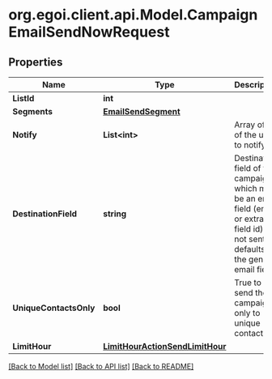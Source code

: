 
# org.egoi.client.api.Model.CampaignEmailSendNowRequest

## Properties

Name | Type | Description | Notes
------------ | ------------- | ------------- | -------------
**ListId** | **int** |  | 
**Segments** | [**EmailSendSegment**](EmailSendSegment.md) |  | 
**Notify** | **List&lt;int&gt;** | Array of IDs of the users to notify | [optional] 
**DestinationField** | **string** | Destination field of this campaign, which must be an email field (email or extra field id).                         If not sent, defaults to the general email field | [optional] 
**UniqueContactsOnly** | **bool** | True to send the campaign only to unique contacts | [optional] [default to false]
**LimitHour** | [**LimitHourActionSendLimitHour**](LimitHourActionSendLimitHour.md) |  | [optional] 

[[Back to Model list]](../README.md#documentation-for-models)
[[Back to API list]](../README.md#documentation-for-api-endpoints)
[[Back to README]](../README.md)

